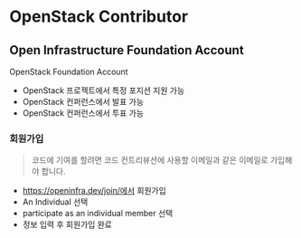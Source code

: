 # OpenStack Contributor

## Open Infrastructure Foundation Account

OpenStack Foundation Account

- OpenStack 프로젝트에서 특정 포지션 지원 가능
- OpenStack 컨퍼런스에서 발표 가능
- OpenStack 컨퍼런스에서 투표 가능

### 회원가입

> 코드에 기여를 할려면 코드 컨트리뷰션에 사용할 이메일과 같은 이메일로 가입해야 합니다.

- https://openinfra.dev/join/에서 회원가입
- An Individual 선택
- participate as an individual member 선택
- 정보 입력 후 회원가입 완료